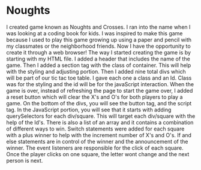 # Noughts
I created game known as Noughts and Crosses. I ran into the name when I was looking at a coding book for kids. I was inspired to make this game because I used to play this game growing up using a paper and pencil with my classmates or the neighborhood friends. Now I have the opportunity to create it through a web browser!
The way I started creating the game is by starting with my HTML file. I added a header that includes the name of the game. Then I added a section tag with the class of container. This will help with the styling and adjusting portion. Then I added nine total divs which will be part of our tic tac toe table. I gave each one a class and an Id. Class was for the styling and the id will be for the javaScript interaction. When the game is over, instead of refreshing the page to start the game over, I added a reset button which will clear the X's and O's for both players to play a game. 
On the bottom of the divs, you will see the button tag, and the script tag. 
In the JavaScript portion, you will see that it starts with adding querySelectors for each div/square. This will target each div/square with the help of the Id's. There is also a list of an array and it contains a combination of different ways to win. Switch statements were added for each square with a plus winner to help with the increment number of X's and O's. If and else statements are in control of the winner and the announcement of the winner. The event listeners are responsible for the click of each square. Once the player clicks on one square, the letter wont change and the next person is next. 
